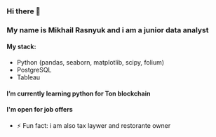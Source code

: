 ### Hi there 👋
### My name is Mikhail Rasnyuk and i am a junior data analyst

#### My stack:
- Python (pandas, seaborn, matplotlib, scipy, folium)
- PostgreSQL
- Tableau

#### I’m currently learning python for Ton blockchain  

#### I'm open for job offers


- ⚡ Fun fact: i am also tax laywer and restorante owner
